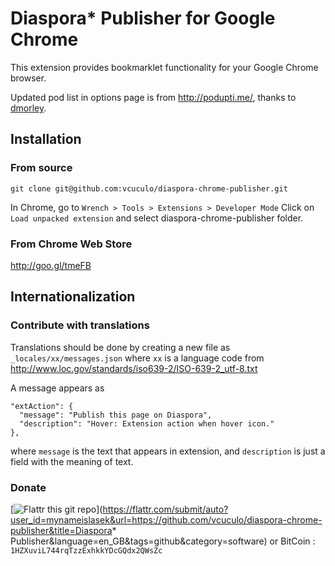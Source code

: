 # Diaspora* Publisher for Google Chrome

This extension provides bookmarklet functionality for your Google Chrome browser.

Updated pod list in options page is from http://podupti.me/, thanks to [dmorley](https://github.com/dmorley).

## Installation

### From source

    git clone git@github.com:vcuculo/diaspora-chrome-publisher.git
  
In Chrome, go to `Wrench > Tools > Extensions > Developer Mode`
Click on `Load unpacked extension` and select diaspora-chrome-publisher folder.

### From Chrome Web Store

   http://goo.gl/tmeFB

## Internationalization

### Contribute with translations

Translations should be done by creating a new file as `_locales/xx/messages.json` where `xx` is a language code from http://www.loc.gov/standards/iso639-2/ISO-639-2_utf-8.txt

A message appears as

    "extAction": {
      "message": "Publish this page on Diaspora",
      "description": "Hover: Extension action when hover icon."
    },

where `message` is the text that appears in extension, and `description` is just a field with the meaning of text.

### Donate

[![Flattr this git repo](http://api.flattr.com/button/flattr-badge-large.png)](https://flattr.com/submit/auto?user_id=mynameislasek&url=https://github.com/vcuculo/diaspora-chrome-publisher&title=Diaspora* Publisher&language=en_GB&tags=github&category=software) 
or
BitCoin : `1HZXuviL744rqTzzExhkkYDcGQdx2QWsZc`